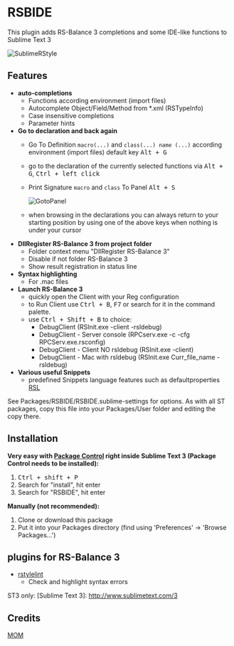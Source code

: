 # RSBIDE

This plugin adds RS-Balance 3 completions and some IDE-like functions to Sublime Text 3

![SublimeRStyle](https://raw.github.com/mom1/RSBIDE/master/SublimeRStyle.jpg)

Features
------------

* **auto-completions** 
    * Functions according environment (import files)
    * Autocomplete Object/Field/Method from *.xml (RSTypeInfo)
    * Case insensitive completions
    * Parameter hints
* **Go to declaration and back again**
    * Go To Definition  `macro(...)` and `class(...) name (...)` according environment (import files) default key <kbd>Alt + G</kbd>
    * go to the declaration of the currently selected functions via <kbd>Alt + G</kbd>, <kbd>Ctrl + left click</kbd>
    * Print Signature `macro` and `class` To Panel <kbd>Alt + S</kbd> 

        ![GotoPanel](https://raw.github.com/mom1/RSBIDE/master/GotoPanel.jpg)
    * when browsing in the declarations you can always return to your starting position by using one of the above keys when nothing is under your cursor
* **DllRegister RS-Balance 3 from project folder**
    * Folder context menu "DllRegister RS-Balance 3"
    * Disable if not folder RS-Balance 3
    * Show result registration in status line
* **Syntax highlighting**
    * For .mac files
* **Launch RS-Balance 3**
    * quickly open the Client with your Reg configuration
    * to Run Client use <kbd>Ctrl + B</kbd>, <kbd>F7</kbd> or search for it in the command palette.
    * use <kbd>Ctrl + Shift + B</kbd> to choice:
        - DebugClient (RSInit.exe -client -rsldebug)
        - DebugClient - Server console (RPCserv.exe -c -cfg RPCServ.exe.rsconfig)
        - DebugClient - Client NO rsldebug (RSInit.exe -client)
        - DebugClient - Mac with rsldebug (RSInit.exe Curr_file_name -rsldebug)
* **Various useful Snippets**
    * predefined Snippets language features such as defaultproperties [RSL](http://wiki.rs-balance.ru/index.php/RSL)

See Packages/RSBIDE/RSBIDE.sublime-settings for options. As with all ST packages, copy this file into your Packages/User folder and editing the copy there.

Installation
------------
**Very easy with [Package Control](http://wbond.net/sublime_packages/package_control) right inside Sublime Text 3 (Package Control needs to be installed):**

1.  <kbd>Ctrl + shift + P</kbd>
2.  Search for "install", hit enter
3.  Search for "RSBIDE", hit enter

**Manually (not recommended):**

1.  Clone or download this package
2.  Put it into your Packages directory (find using 'Preferences' -> 'Browse Packages...')


## plugins for RS-Balance 3

 * [rstylelint](https://github.com/mom1/SublimeLinter-contrib-rstylelint)
    * Check and highlight syntax errors

ST3 only:
  [Sublime Text 3]: http://www.sublimetext.com/3

Credits
-----
[MOM](https://github.com/mom1)
